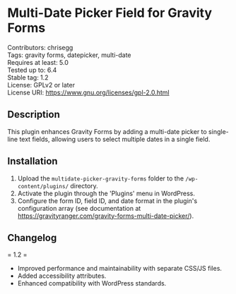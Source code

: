 # Multi-Date Picker Field for Gravity Forms

Contributors: chrisegg <br>
Tags: gravity forms, datepicker, multi-date <br>
Requires at least: 5.0 <br>
Tested up to: 6.4 <br>
Stable tag: 1.2 <br>
License: GPLv2 or later <br>
License URI: https://www.gnu.org/licenses/gpl-2.0.html

## Description
This plugin enhances Gravity Forms by adding a multi-date picker to single-line text fields, allowing users to select multiple dates in a single field.

## Installation
1. Upload the `multidate-picker-gravity-forms` folder to the `/wp-content/plugins/` directory.
2. Activate the plugin through the 'Plugins' menu in WordPress.
3. Configure the form ID, field ID, and date format in the plugin's configuration array (see documentation at https://gravityranger.com/gravity-forms-multi-date-picker/).

## Changelog 
 = 1.2 =
* Improved performance and maintainability with separate CSS/JS files.
* Added accessibility attributes.
* Enhanced compatibility with WordPress standards.
